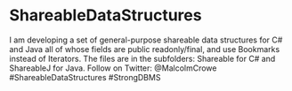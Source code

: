 # ShareableDataStructures
I am developing a set of general-purpose shareable data structures for C# and Java all of whose fields are public readonly/final, and use Bookmarks instead of Iterators.
The files are in the subfolders: Shareable for C# and ShareableJ for Java.
Follow on Twitter: @MalcolmCrowe #ShareableDataStructures #StrongDBMS

